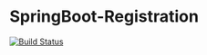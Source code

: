 # SpringBoot-Registration
[![Build Status](https://cloud.drone.io/api/badges/hisopfun/SpringBoot-Registration/status.svg?ref=refs/heads/master)](https://cloud.drone.io/hisopfun/SpringBoot-Registration)
